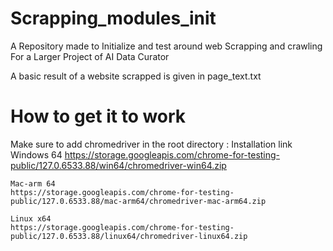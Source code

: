 # Scrapping_modules_init

A Repository made to Initialize and test around web Scrapping and crawling For a Larger Project of AI Data Curator

A basic result of a website scrapped is given in page_text.txt

# How to get it to work

Make sure to add chromedriver in the root directory
: Installation link
Windows 64
https://storage.googleapis.com/chrome-for-testing-public/127.0.6533.88/win64/chromedriver-win64.zip

    Mac-arm 64
    https://storage.googleapis.com/chrome-for-testing-public/127.0.6533.88/mac-arm64/chromedriver-mac-arm64.zip

    Linux x64
    https://storage.googleapis.com/chrome-for-testing-public/127.0.6533.88/linux64/chromedriver-linux64.zip
